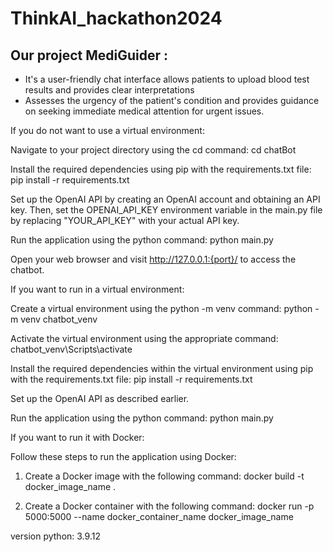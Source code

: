 # ThinkAI_hackathon2024

## Our project MediGuider : 
- It's a user-friendly chat interface allows patients to upload blood test results and provides clear interpretations
- Assesses the urgency of the patient's condition and provides guidance on seeking immediate medical attention for urgent issues.



If you do not want to use a virtual environment:

Navigate to your project directory using the cd command:
cd chatBot

Install the required dependencies using pip with the requirements.txt file:
pip install -r requirements.txt

Set up the OpenAI API by creating an OpenAI account and obtaining an API key. Then, set the OPENAI_API_KEY environment variable in the main.py file by replacing "YOUR_API_KEY" with your actual API key.

Run the application using the python command:
python main.py

Open your web browser and visit http://127.0.0.1:{port}/ to access the chatbot.

If you want to run in a virtual environment:

Create a virtual environment using the python -m venv command:
python -m venv chatbot_venv

Activate the virtual environment using the appropriate command:
chatbot_venv\Scripts\activate

Install the required dependencies within the virtual environment using pip with the requirements.txt file:
pip install -r requirements.txt

Set up the OpenAI API as described earlier.

Run the application using the python command:
python main.py

If you want to run it with Docker:

Follow these steps to run the application using Docker:

1. Create a Docker image with the following command:
docker build -t docker_image_name .


2. Create a Docker container with the following command:
docker run -p 5000:5000 --name docker_container_name docker_image_name 



version python: 3.9.12

